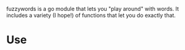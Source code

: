 fuzzywords is a go module that lets you "play around" with words. It includes a variety (I hope!) of functions that let you do exactly that. 

# Use